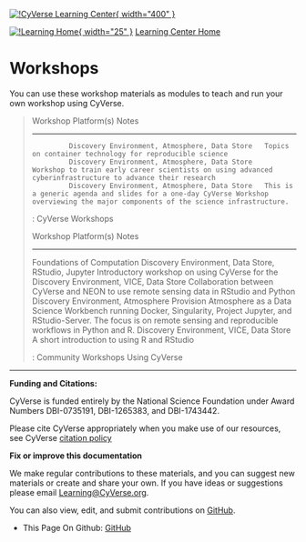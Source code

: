 [![!CyVerse Learning Center](https://github.com/tyson-swetnam/learning-materials-home-mkdocs/raw/main/assets/cyverse_cmyk.png "CyVerse Learning Center"){ width="400" }](https://learning.cyverse.org)

[![!Learning Home](https://github.com/tyson-swetnam/learning-materials-home-mkdocs/raw/main/assets/homeicon.png "Home"){ width="25" }](https://learning.cyverse.org) [Learning Center Home](http://learning.cyverse.org/)

# Workshops

You can use these workshop materials as modules to teach and run your
own workshop using CyVerse.

>   Workshop   Platform(s)                                     Notes
>   ---------- ----------------------------------------------- ------------------------------------------------------------------------------------------------------------------------------------
>              Discovery Environment, Atmosphere, Data Store   Topics on container technology for reproducible science
>              Discovery Environment, Atmosphere, Data Store   Workshop to train early career scientists on using advanced cyberinfrastructure to advance their research
>              Discovery Environment, Atmosphere, Data Store   This is a generic agenda and slides for a one-day CyVerse Workshop overviewing the major components of the science infrastructure.
>
>   : CyVerse Workshops
>
>   Workshop                     Platform(s)                                           Notes
>   ---------------------------- ----------------------------------------------------- -----------------------------------------------------------------------------------------------------------------------------------------------------------------------------------------------
>   Foundations of Computation   Discovery Environment, Data Store, RStudio, Jupyter   Introductory workshop on using CyVerse for the
>                                Discovery Environment, VICE, Data Store               Collaboration between CyVerse and NEON to use remote sensing data in RStudio and Python
>                                Discovery Environment, Atmosphere                     Provision Atmosphere as a Data Science Workbench running Docker, Singularity, Project Jupyter, and RStudio-Server. The focus is on remote sensing and reproducible workflows in Python and R.
>                                Discovery Environment, VICE, Data Store               A short introduction to using R and RStudio
>
>   : Community Workshops Using CyVerse

------------------------------------------------------------------------

**Funding and Citations:**

CyVerse is funded entirely by the National Science Foundation under
Award Numbers DBI-0735191, DBI-1265383, and DBI-1743442.

Please cite CyVerse appropriately when you make use of our resources,
see CyVerse [citation policy](http://www.cyverse.org/acknowledge-cite-cyverse)

**Fix or improve this documentation**

We make regular contributions to these materials, and you can suggest
new materials or create and share your own. If you have ideas or
suggestions please email [Learning@CyVerse.org](Learning@cyverse.org). 

You can also view, edit, and submit contributions on [GitHub](https://github.com/cyverse-learning-materials).

- This Page On Github: [GitHub](https://github.com/cyverse-learning-materials/learning-materials-home)
